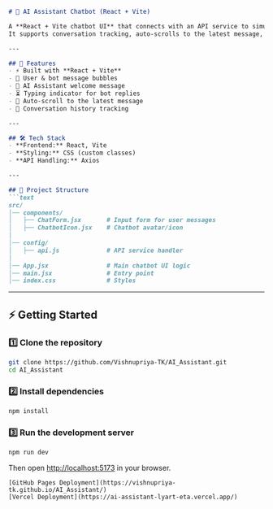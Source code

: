 
````markdown
# 🤖 AI Assistant Chatbot (React + Vite)

A **React + Vite chatbot UI** that connects with an API service to simulate an AI assistant.  
It supports conversation tracking, auto-scrolls to the latest message, and shows a typing indicator while waiting for responses.

---

## 🚀 Features
- ⚡ Built with **React + Vite**
- 💬 User & bot message bubbles
- 🤖 AI Assistant welcome message
- ⏳ Typing indicator for bot replies
- 📜 Auto-scroll to the latest message
- 🔄 Conversation history tracking

---

## 🛠️ Tech Stack
- **Frontend:** React, Vite  
- **Styling:** CSS (custom classes)  
- **API Handling:** Axios  

---

## 📂 Project Structure
```text
src/
│── components/
│   ├── ChatForm.jsx       # Input form for user messages
│   ├── ChatbotIcon.jsx    # Chatbot avatar/icon
│
│── config/
│   ├── api.js             # API service handler
│
│── App.jsx                # Main chatbot UI logic
│── main.jsx               # Entry point
│── index.css              # Styles
````

---

## ⚡ Getting Started

### 1️⃣ Clone the repository

```bash
git clone https://github.com/Vishnupriya-TK/AI_Assistant.git
cd AI_Assistant
```

### 2️⃣ Install dependencies

```bash
npm install
```

### 3️⃣ Run the development server

```bash
npm run dev
```

Then open [http://localhost:5173](http://localhost:5173) in your browser.

```
[GitHub Pages Deployment](https://vishnupriya-tk.github.io/AI_Assistant/)  
[Vercel Deployment](https://ai-assistant-lyart-eta.vercel.app/)
